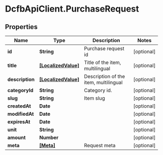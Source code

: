 # DcfbApiClient.PurchaseRequest

## Properties
Name | Type | Description | Notes
------------ | ------------- | ------------- | -------------
**id** | **String** | Purchase request id | [optional] 
**title** | [**[LocalizedValue]**](LocalizedValue.md) | Title of the item, multilingual | [optional] 
**description** | [**[LocalizedValue]**](LocalizedValue.md) | Description of the item, multilingual | [optional] 
**categoryId** | **String** | Category id. | [optional] 
**slug** | **String** | Item slug | [optional] 
**createdAt** | **Date** |  | [optional] 
**modifiedAt** | **Date** |  | [optional] 
**expiresAt** | **Date** |  | [optional] 
**unit** | **String** |  | [optional] 
**amount** | **Number** |  | [optional] 
**meta** | [**[Meta]**](Meta.md) | Request meta | [optional] 


